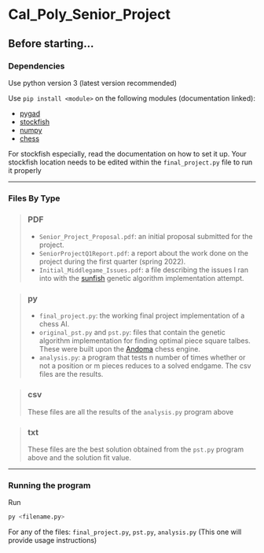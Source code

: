 # Cal_Poly_Senior_Project

## Before starting...

### Dependencies

Use python version 3 (latest version recommended)

Use `pip install <module>` on the following modules (documentation linked):
- [pygad](https://pypi.org/project/pygad/)
- [stockfish](https://pypi.org/project/stockfish/)
- [numpy](https://numpy.org/install/)
- [chess](https://python-chess.readthedocs.io/en/latest/)

For stockfish especially, read the documentation on how to set it up. 
Your stockfish location needs to be edited within the `final_project.py` file to run it properly

---

### Files By Type

  > ### PDF
  > - `Senior_Project_Proposal.pdf`: an initial proposal submitted for the project.
  > - `SeniorProjectQ1Report.pdf`: a report about the work done on the project during the first quarter (spring 2022).
  > - `Initial_Middlegame_Issues.pdf`: a file describing the issues I ran into with the [sunfish](https://github.com/thomasahle/sunfish) genetic algorithm implementation attempt.  

   > ### py
   > - `final_project.py`: the working final project implementation of a chess AI.
   > - `original_pst.py` and `pst.py`: files that contain the genetic algorithm implementation for finding optimal piece square talbes. These were built upon the [Andoma](https://github.com/healeycodes/andoma) chess engine.
   > - `analysis.py`: a program that tests n number of times whether or not a position or m pieces reduces to a solved endgame. The csv files are the results.  
   
   > ### csv
   > These files are all the results of the `analysis.py` program above
  
   > ### txt
   > These files are the best solution obtained from the `pst.py` program above and the solution fit value.
   
---

### Running the program

   Run 

   ```bash
   py <filename.py>
   ```

   For any of the files: `final_project.py`, `pst.py`, `analysis.py` (This one will provide usage instructions)

